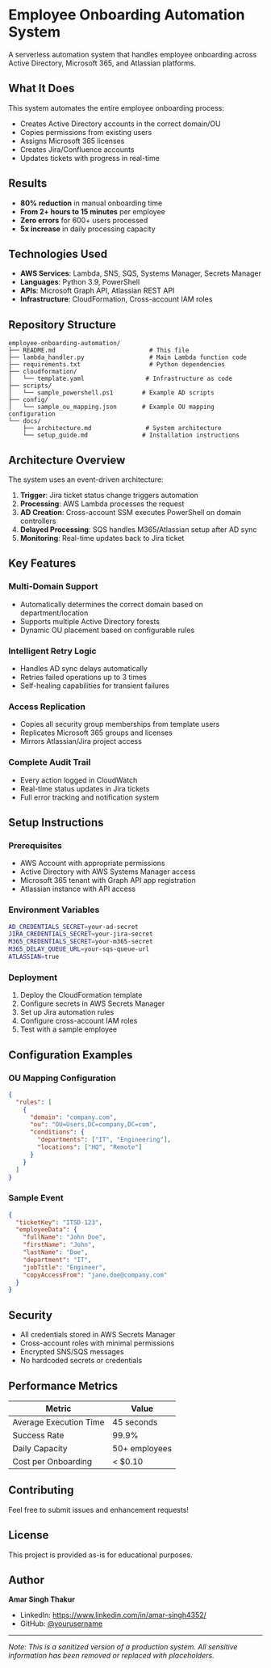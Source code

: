 # Employee Onboarding Automation System

A serverless automation system that handles employee onboarding across Active Directory, Microsoft 365, and Atlassian platforms.

## What It Does

This system automates the entire employee onboarding process:
- Creates Active Directory accounts in the correct domain/OU
- Copies permissions from existing users
- Assigns Microsoft 365 licenses
- Creates Jira/Confluence accounts
- Updates tickets with progress in real-time

## Results

- **80% reduction** in manual onboarding time
- **From 2+ hours to 15 minutes** per employee
- **Zero errors** for 600+ users processed
- **5x increase** in daily processing capacity

## Technologies Used

- **AWS Services**: Lambda, SNS, SQS, Systems Manager, Secrets Manager
- **Languages**: Python 3.9, PowerShell
- **APIs**: Microsoft Graph API, Atlassian REST API
- **Infrastructure**: CloudFormation, Cross-account IAM roles

## Repository Structure

```
employee-onboarding-automation/
├── README.md                          # This file
├── lambda_handler.py                  # Main Lambda function code
├── requirements.txt                   # Python dependencies
├── cloudformation/
│   └── template.yaml                 # Infrastructure as code
├── scripts/
│   └── sample_powershell.ps1        # Example AD scripts
├── config/
│   └── sample_ou_mapping.json       # Example OU mapping configuration
└── docs/
    ├── architecture.md               # System architecture
    └── setup_guide.md               # Installation instructions
```

## Architecture Overview

The system uses an event-driven architecture:

1. **Trigger**: Jira ticket status change triggers automation
2. **Processing**: AWS Lambda processes the request
3. **AD Creation**: Cross-account SSM executes PowerShell on domain controllers
4. **Delayed Processing**: SQS handles M365/Atlassian setup after AD sync
5. **Monitoring**: Real-time updates back to Jira ticket

## Key Features

### Multi-Domain Support
- Automatically determines the correct domain based on department/location
- Supports multiple Active Directory forests
- Dynamic OU placement based on configurable rules

### Intelligent Retry Logic
- Handles AD sync delays automatically
- Retries failed operations up to 3 times
- Self-healing capabilities for transient failures

### Access Replication
- Copies all security group memberships from template users
- Replicates Microsoft 365 groups and licenses
- Mirrors Atlassian/Jira project access

### Complete Audit Trail
- Every action logged in CloudWatch
- Real-time status updates in Jira tickets
- Full error tracking and notification system

## Setup Instructions

### Prerequisites
- AWS Account with appropriate permissions
- Active Directory with AWS Systems Manager access
- Microsoft 365 tenant with Graph API app registration
- Atlassian instance with API access

### Environment Variables
```bash
AD_CREDENTIALS_SECRET=your-ad-secret
JIRA_CREDENTIALS_SECRET=your-jira-secret
M365_CREDENTIALS_SECRET=your-m365-secret
M365_DELAY_QUEUE_URL=your-sqs-queue-url
ATLASSIAN=true
```

### Deployment
1. Deploy the CloudFormation template
2. Configure secrets in AWS Secrets Manager
3. Set up Jira automation rules
4. Configure cross-account IAM roles
5. Test with a sample employee

## Configuration Examples

### OU Mapping Configuration
```json
{
  "rules": [
    {
      "domain": "company.com",
      "ou": "OU=Users,DC=company,DC=com",
      "conditions": {
        "departments": ["IT", "Engineering"],
        "locations": ["HQ", "Remote"]
      }
    }
  ]
}
```

### Sample Event
```json
{
  "ticketKey": "ITSD-123",
  "employeeData": {
    "fullName": "John Doe",
    "firstName": "John",
    "lastName": "Doe",
    "department": "IT",
    "jobTitle": "Engineer",
    "copyAccessFrom": "jane.doe@company.com"
  }
}
```

## Security

- All credentials stored in AWS Secrets Manager
- Cross-account roles with minimal permissions
- Encrypted SNS/SQS messages
- No hardcoded secrets or credentials

## Performance Metrics

| Metric | Value |
|--------|-------|
| Average Execution Time | 45 seconds |
| Success Rate | 99.9% |
| Daily Capacity | 50+ employees |
| Cost per Onboarding | < $0.10 |

## Contributing

Feel free to submit issues and enhancement requests!

## License

This project is provided as-is for educational purposes.

## Author

**Amar Singh Thakur**
- LinkedIn: https://www.linkedin.com/in/amar-singh4352/
- GitHub: [@yourusername](https://github.com/yourusername)

---

*Note: This is a sanitized version of a production system. All sensitive information has been removed or replaced with placeholders.*

